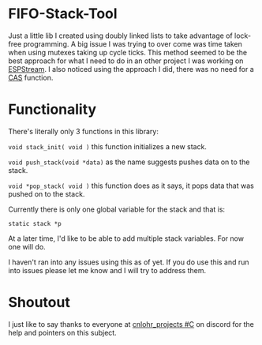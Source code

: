 # FIFO-Stack-Tool

Just a little lib I created using doubly linked lists to take advantage of lock-free programming. A big issue I was trying to over come was time taken when using mutexes taking up cycle ticks. This method seemed to be the best approach for what I need to do in an other project I was working on [ESPStream](https://github.com/SelfTide/ESPStream). I also noticed using the approach I did, there was no need for a [CAS](https://en.wikipedia.org/wiki/Compare-and-swap#:~:text=In%20computer%20science%2C%20compare%2Dand,to%20a%20new%20given%20value.) function.

# Functionality
There's literally only 3 functions in this library:

`void stack_init( void )` this function initializes a new stack.

`void push_stack(void *data)` as the name suggests pushes data on to the stack.

`void *pop_stack( void )` this function does as it says, it pops data that was pushed on to the stack.

Currently there is only one global variable for the stack and that is:

`static stack *p`

At a later time, I'd like to be able to add multiple stack variables. For now one will do.

I haven't ran into any issues using this as of yet. If you do use this and run into issues please let me know and I will try to address them.

# Shoutout

I just like to say thanks to everyone at [cnlohr_projects #C](https://discord.com/channels/665433554787893289/710792138878615592) on discord for the help and pointers on this subject.
